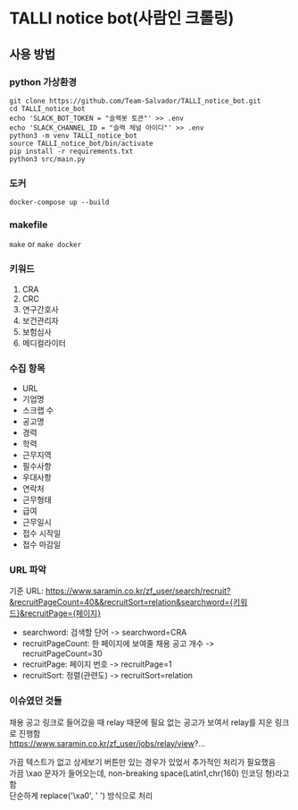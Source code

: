 # TALLI notice bot(사람인 크롤링)

## 사용 방법

### python 가상환경

```
git clone https://github.com/Team-Salvador/TALLI_notice_bot.git
cd TALLI_notice_bot
echo 'SLACK_BOT_TOKEN = "슬랙봇 토큰"' >> .env
echo 'SLACK_CHANNEL_ID = "슬랙 체널 아이디"' >> .env
python3 -m venv TALLI_notice_bot
source TALLI_notice_bot/bin/activate
pip install -r requirements.txt
python3 src/main.py
```

### 도커

`docker-compose up --build`

### makefile

`make` or `make docker`

### 키워드

1. CRA
2. CRC
3. 연구간호사
4. 보건관리자
5. 보험심사
6. 메디컬라이터

### 수집 항목

- URL
- 기업명
- 스크랩 수
- 공고명
- 경력
- 학력
- 근무지역
- 필수사항
- 우대사항
- 연락처
- 근무형태
- 급여
- 근무일시
- 접수 시작일
- 접수 마감일

### URL 파악

기준 URL: https://www.saramin.co.kr/zf_user/search/recruit?&recruitPageCount=40&&recruitSort=relation&searchword={키워드}&recruitPage={페이지}

- searchword: 검색할 단어 -> searchword=CRA
- recruitPageCount: 한 페이지에 보여줄 채용 공고 개수 -> recruitPageCount=30
- recruitPage: 페이지 번호 -> recruitPage=1
- recruitSort: 정렬(관련도) -> recruitSort=relation

### 이슈였던 것들

채용 공고 링크로 들어갔을 때 relay 때문에 필요 없는 공고가 보여서 relay를 지운 링크로 진행함  
https://www.saramin.co.kr/zf_user/jobs/relay/view?...

가끔 텍스트가 없고 상세보기 버튼만 있는 경우가 있었서 추가적인 처리가 필요했음  
가끔 \xao 문자가 들어오는데, non-breaking space(Latin1,chr(160) 인코딩 형)라고 함  
단순하게 replace('\\xa0', ' ') 방식으로 처리 
